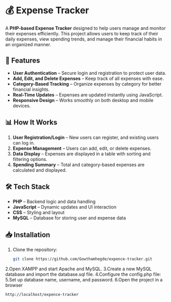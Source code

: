 # 💰 Expense Tracker

A **PHP-based Expense Tracker** designed to help users manage and monitor their expenses efficiently. This project allows users to keep track of their daily expenses, view spending trends, and manage their financial habits in an organized manner.

## 🚀 Features
- **User Authentication** – Secure login and registration to protect user data.
- **Add, Edit, and Delete Expenses** – Keep track of all expenses with ease.
- **Category-Based Tracking** – Organize expenses by category for better financial insights.
- **Real-Time Updates** – Expenses are updated instantly using JavaScript.
- **Responsive Design** – Works smoothly on both desktop and mobile devices.

## 📊 How It Works
1. **User Registration/Login** – New users can register, and existing users can log in.
2. **Expense Management** – Users can add, edit, or delete expenses.
3. **Data Display** – Expenses are displayed in a table with sorting and filtering options.
4. **Spending Summary** – Total and category-based expenses are calculated and displayed.

## 🛠️ Tech Stack
- **PHP** – Backend logic and data handling
- **JavaScript** – Dynamic updates and UI interaction
- **CSS** – Styling and layout
- **MySQL** – Database for storing user and expense data

## 📥 Installation
1. Clone the repository:
   ```bash
   git clone https://github.com/Gowthamhegde/expence-tracker.git
   
2.Open XAMPP and start Apache and MySQL.
3.Create a new MySQL database and import the database.sql file.
4.Configure the config.php file:
5.Set up database name, username, and password.
6.Open the project in a browser
   ```bash
   http://localhost/expence-tracker
